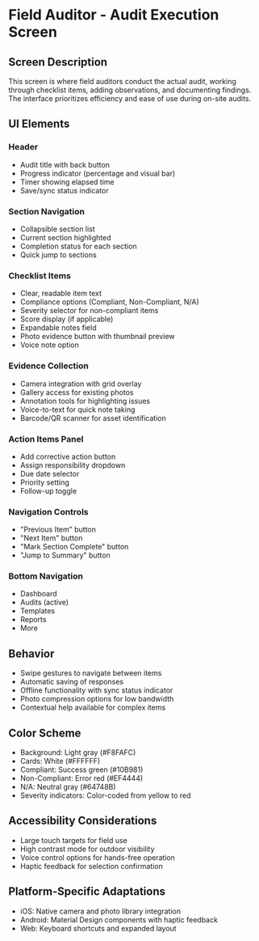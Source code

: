 # Field Auditor - Audit Execution Screen

## Screen Description
This screen is where field auditors conduct the actual audit, working through checklist items, adding observations, and documenting findings. The interface prioritizes efficiency and ease of use during on-site audits.

## UI Elements

### Header
- Audit title with back button
- Progress indicator (percentage and visual bar)
- Timer showing elapsed time
- Save/sync status indicator

### Section Navigation
- Collapsible section list
- Current section highlighted
- Completion status for each section
- Quick jump to sections

### Checklist Items
- Clear, readable item text
- Compliance options (Compliant, Non-Compliant, N/A)
- Severity selector for non-compliant items
- Score display (if applicable)
- Expandable notes field
- Photo evidence button with thumbnail preview
- Voice note option

### Evidence Collection
- Camera integration with grid overlay
- Gallery access for existing photos
- Annotation tools for highlighting issues
- Voice-to-text for quick note taking
- Barcode/QR scanner for asset identification

### Action Items Panel
- Add corrective action button
- Assign responsibility dropdown
- Due date selector
- Priority setting
- Follow-up toggle

### Navigation Controls
- "Previous Item" button
- "Next Item" button
- "Mark Section Complete" button
- "Jump to Summary" button

### Bottom Navigation
- Dashboard
- Audits (active)
- Templates
- Reports
- More

## Behavior
- Swipe gestures to navigate between items
- Automatic saving of responses
- Offline functionality with sync status indicator
- Photo compression options for low bandwidth
- Contextual help available for complex items

## Color Scheme
- Background: Light gray (#F8FAFC)
- Cards: White (#FFFFFF)
- Compliant: Success green (#10B981)
- Non-Compliant: Error red (#EF4444)
- N/A: Neutral gray (#64748B)
- Severity indicators: Color-coded from yellow to red

## Accessibility Considerations
- Large touch targets for field use
- High contrast mode for outdoor visibility
- Voice control options for hands-free operation
- Haptic feedback for selection confirmation

## Platform-Specific Adaptations
- iOS: Native camera and photo library integration
- Android: Material Design components with haptic feedback
- Web: Keyboard shortcuts and expanded layout
